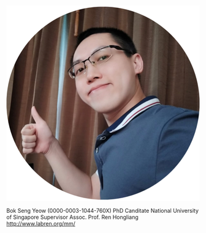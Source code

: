 ![My recent photo](/f1.png)

<p align="center">

Bok Seng Yeow (0000-0003-1044-760X)
PhD Canditate
National University of Singapore
Supervisor Assoc. Prof. Ren Hongliang
http://www.labren.org/mm/

</p>







